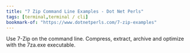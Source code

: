 ```yaml
---
title: "7 Zip Command Line Examples - Dot Net Perls"
tags: [terminal,terminal / cli]
bookmark-of: "https://www.dotnetperls.com/7-zip-examples"
---
```

Use 7-Zip on the command line. Compress, extract, archive and optimize with the 7za.exe executable.